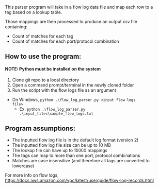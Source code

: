 This parser program will take in a flow log data file and map each row to a tag based on a lookup table.

Those mappings are then processed to produce an output csv file containing:
- Count of matches for each tag
- Count of matches for each port/protocol combination

## How to use the program:
#### NOTE: Python must be installed on the system
1. Clone git repo to a local directory
2. Open a command prompt/terminal in the newly cloned folder
3. Run the script with the flow logs file as an argument
  - On Windows, <code>python .\flow_log_parser.py \<input flow logs file\></code>
    - Ex. <code>python .\flow_log_parser.py .\input_files\sample_flow_logs.txt</code>

## Program assumptions:
- The inputted flow log file is in the default log format (version 2)
- The inputted flow log file size can be up to 10 MB
- The lookup file can have up to 10000 mappings
- The tags can map to more than one port, protocol combinations
- Matches are case insensitive (and therefore all tags are converted to lowercase)

For more info on flow logs, https://docs.aws.amazon.com/vpc/latest/userguide/flow-log-records.html
